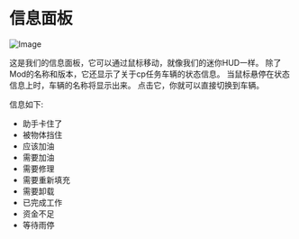 # 信息面板

![Image](images/infopanel_0_0_480_130.png)


这是我们的信息面板，它可以通过鼠标移动，就像我们的迷你HUD一样。
除了Mod的名称和版本，它还显示了关于cp任务车辆的状态信息。
当鼠标悬停在状态信息上时，车辆的名称将显示出来。
点击它，你就可以直接切换到车辆。



信息如下:
- 助手卡住了
- 被物体挡住
- 应该加油
- 需要加油
- 需要修理
- 需要重新填充
- 需要卸载
- 已完成工作
- 资金不足
- 等待雨停


